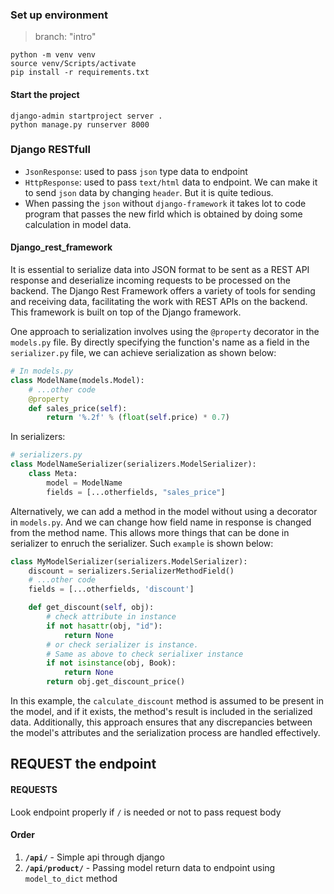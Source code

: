 ### Set up environment
> branch: "intro"
```
python -m venv venv
source venv/Scripts/activate
pip install -r requirements.txt
```
#### Start the project
```
django-admin startproject server .
python manage.py runserver 8000
```
### Django RESTfull
- `JsonResponse`: used to pass `json` type data to endpoint
- `HttpResponse`: used to pass `text/html` data to endpoint. We can make it to send `json` data by changing `header`. But it is quite tedious.
- When passing the `json` without `django-framework` it takes lot to code program that passes the new firld which is obtained by doing some calculation in model data.

#### Django_rest_framework
It is essential to serialize data into JSON format to be sent as a REST API response and deserialize incoming requests to be processed on the backend. The Django Rest Framework offers a variety of tools for sending and receiving data, facilitating the work with REST APIs on the backend. This framework is built on top of the Django framework.

One approach to serialization involves using the `@property` decorator in the `models.py` file. By directly specifying the function's name as a field in the `serializer.py` file, we can achieve serialization as shown below:

```python
# In models.py 
class ModelName(models.Model):
    # ...other code
    @property
    def sales_price(self):
        return '%.2f' % (float(self.price) * 0.7)
```

In serializers:

```python
# serializers.py
class ModelNameSerializer(serializers.ModelSerializer):
    class Meta:
        model = ModelName
        fields = [...otherfields, "sales_price"]
```

Alternatively, we can add a method in the model without using a decorator in `models.py`. And we can change how field name in response is changed from the method name. This allows more things that can be done in serializer to enruch the serializer. Such `example` is shown below:

```python
class MyModelSerializer(serializers.ModelSerializer):
    discount = serializers.SerializerMethodField()
    # ...other code
    fields = [...otherfields, 'discount']

    def get_discount(self, obj):
        # check attribute in instance
        if not hasattr(obj, "id"):
            return None
        # or check serializer is instance. 
        # Same as above to check serialixer instance
        if not isinstance(obj, Book):
            return None
        return obj.get_discount_price()
```

In this example, the `calculate_discount` method is assumed to be present in the model, and if it exists, the method's result is included in the serialized data. Additionally, this approach ensures that any discrepancies between the model's attributes and the serialization process are handled effectively.

## REQUEST the endpoint
#### REQUESTS 
Look endpoint properly if `/` is needed or not to pass request body


#### Order
1. **`/api/`** - Simple api through django
2. **`/api/product/`** - Passing model return data to endpoint using `model_to_dict` method

